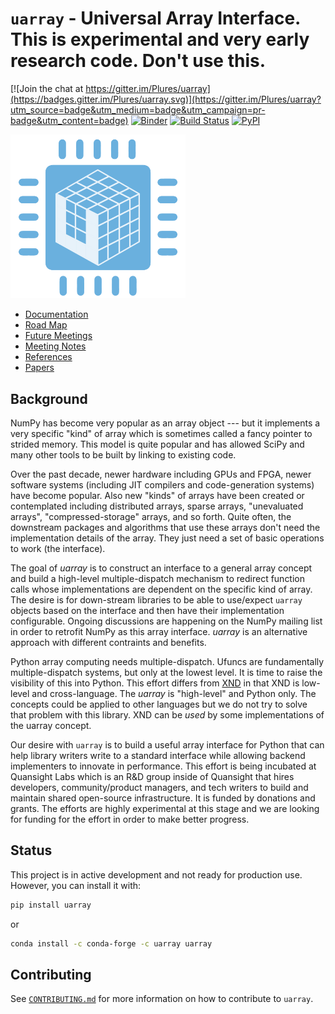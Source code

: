 # `uarray` - Universal Array Interface. This is experimental and very early research code. Don't use this.

[![Join the chat at https://gitter.im/Plures/uarray](https://badges.gitter.im/Plures/uarray.svg)](https://gitter.im/Plures/uarray?utm_source=badge&utm_medium=badge&utm_campaign=pr-badge&utm_content=badge) [![Binder](https://mybinder.org/badge_logo.svg)](https://mybinder.org/v2/gh/Quansight-Labs/uarray/master) [![Build Status](https://dev.azure.com/Quansight-Labs/uarray/_apis/build/status/Quansight-Labs.uarray?branchName=master)](https://dev.azure.com/Quansight-Labs/uarray/_build/latest?definitionId=1&branchName=master) [![PyPI](https://img.shields.io/pypi/v/uarray.svg?style=flat-square)](https://pypi.org/project/uarray/)

<img src="docs/logo.png" style="width: 20em; text-align: center;" alt="uarray logo">

- [Documentation](https://uarray.readthedocs.io/en/latest/)
- [Road Map](https://github.com/orgs/Quansight-Labs/projects/1)
- [Future Meetings](https://calendar.google.com/calendar/embed?src=quansight.com_cg7sf4usbcn18gdhdb3l2c6v1g%40group.calendar.google.com&ctz=America%2FNew_York)
- [Meeting Notes](https://github.com/Quansight-Labs/uarray/wiki/Meeting-Notes)
- [References](https://github.com/Quansight-Labs/uarray/wiki/References)
- [Papers](https://paperpile.com/shared/fHftX5)

## Background

NumPy has become very popular as an array object --- but it implements
a very specific "kind" of array which is sometimes called a fancy
pointer to strided memory. This model is quite popular and has allowed
SciPy and many other tools to be built by linking to existing code.

Over the past decade, newer hardware including GPUs and FPGA, newer
software systems (including JIT compilers and code-generation systems)
have become popular. Also new "kinds" of arrays have been created or
contemplated including distributed arrays, sparse arrays, "unevaluated
arrays", "compressed-storage" arrays, and so forth. Quite often, the
downstream packages and algorithms that use these arrays don't need
the implementation details of the array. They just need a set of basic
operations to work (the interface).

The goal of _uarray_ is to construct an interface to a general array
concept and build a high-level multiple-dispatch mechanism to
redirect function calls whose implementations are dependent on the
specific kind of array. The desire is for down-stream libraries to be
able to use/expect `uarray` objects based on the interface and then have
their implementation configurable. Ongoing discussions are happening
on the NumPy mailing list in order to retrofit NumPy as this array
interface. _uarray_ is an alternative approach with different
contraints and benefits.

Python array computing needs multiple-dispatch. Ufuncs are
fundamentally multiple-dispatch systems, but only at the lowest level.
It is time to raise the visibility of this into Python. This effort
differs from [XND](https://xnd.io/) in that XND is low-level and
cross-language. The _uarray_ is "high-level" and Python only. The
concepts could be applied to other languages but we do not try to
solve that problem with this library. XND can be _used_ by some
implementations of the uarray concept.

Our desire with `uarray` is to build a useful array interface for Python
that can help library writers write to a standard interface while
allowing backend implementers to innovate in performance. This effort
is being incubated at Quansight Labs which is an R&D group inside of
Quansight that hires developers, community/product managers, and
tech writers to build and maintain shared open-source infrastructure.
It is funded by donations and grants. The efforts are highly
experimental at this stage and we are looking for funding for the
effort in order to make better progress.

## Status

This project is in active development and not ready for production use. However, you can install it with:

```bash
pip install uarray
```

or

```bash
conda install -c conda-forge -c uarray uarray
```

## Contributing

See [`CONTRIBUTING.md`](CONTRIBUTING.md) for more information on how to contribute to `uarray`.
